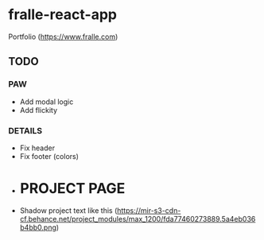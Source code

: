 # fralle-react-app
Portfolio (https://www.fralle.com)

## TODO

### PAW
- Add modal logic
- Add flickity

### DETAILS
- Fix header 
- Fix footer (colors)

* # PROJECT PAGE
* Shadow project text like this (https://mir-s3-cdn-cf.behance.net/project_modules/max_1200/fda77460273889.5a4eb036b4bb0.png)